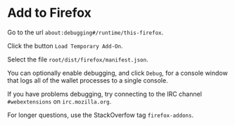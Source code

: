 # Add to Firefox

Go to the url `about:debugging#/runtime/this-firefox`.

Click the button `Load Temporary Add-On`.

Select the file `root/dist/firefox/manifest.json`.

You can optionally enable debugging, and click `Debug`, for a console window that logs all of the wallet processes to a single console.

If you have problems debugging, try connecting to the IRC channel `#webextensions` on `irc.mozilla.org`.

For longer questions, use the StackOverfow tag `firefox-addons`.

